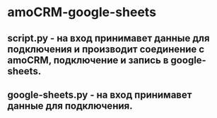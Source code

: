 # amoCRM-google-sheets

## script.py - на вход принимавет данные для подключения и производит соединение с amoCRM, подключение и запись в google-sheets.

## google-sheets.py - на вход принимавет данные для подключения.

